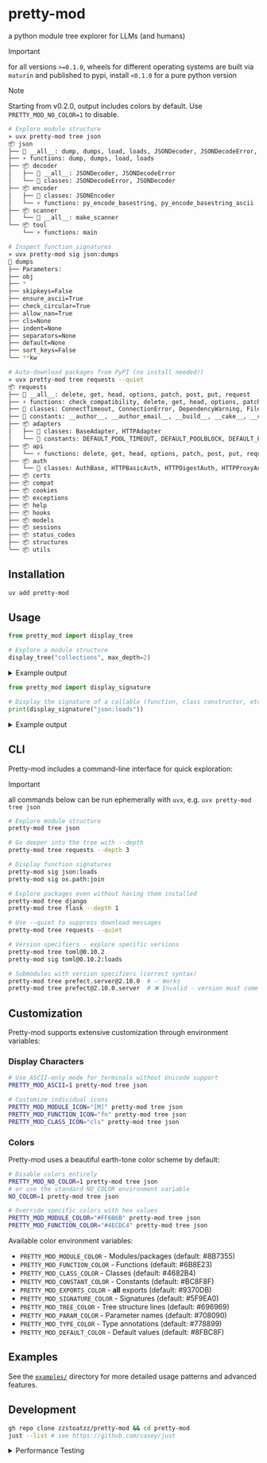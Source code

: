 # pretty-mod

a python module tree explorer for LLMs (and humans)

> [!IMPORTANT]
> for all versions `>=0.1.0`, wheels for different operating systems are built via `maturin` and published to pypi, install `<0.1.0` for a pure python version

> [!NOTE]
> Starting from v0.2.0, output includes colors by default. Use `PRETTY_MOD_NO_COLOR=1` to disable.

```bash
# Explore module structure
» uvx pretty-mod tree json
📦 json
├── 📜 __all__: dump, dumps, load, loads, JSONDecoder, JSONDecodeError, JSONEncoder
├── ⚡ functions: dump, dumps, load, loads
├── 📦 decoder
│   ├── 📜 __all__: JSONDecoder, JSONDecodeError
│   └── 🔷 classes: JSONDecodeError, JSONDecoder
├── 📦 encoder
│   ├── 🔷 classes: JSONEncoder
│   └── ⚡ functions: py_encode_basestring, py_encode_basestring_ascii
├── 📦 scanner
│   └── 📜 __all__: make_scanner
└── 📦 tool
    └── ⚡ functions: main

# Inspect function signatures
» uvx pretty-mod sig json:dumps
📎 dumps
├── Parameters:
├── obj
├── *
├── skipkeys=False
├── ensure_ascii=True
├── check_circular=True
├── allow_nan=True
├── cls=None
├── indent=None
├── separators=None
├── default=None
├── sort_keys=False
└── **kw

# Auto-download packages from PyPI (no install needed!)
» uvx pretty-mod tree requests --quiet
📦 requests
├── 📜 __all__: delete, get, head, options, patch, post, put, request
├── ⚡ functions: check_compatibility, delete, get, head, options, patch, post, put, request
├── 🔷 classes: ConnectTimeout, ConnectionError, DependencyWarning, FileModeWarning, HTTPError, JSONDecodeError, NullHandler, PreparedRequest, ReadTimeout, Request, RequestException, RequestsDependencyWarning, Response, Session, Timeout, TooManyRedirects, URLRequired
├── 📌 constants: __author__, __author_email__, __build__, __cake__, __copyright__, __description__, __license__, __title__, __url__, codes
├── 📦 adapters
│   ├── 🔷 classes: BaseAdapter, HTTPAdapter
│   └── 📌 constants: DEFAULT_POOL_TIMEOUT, DEFAULT_POOLBLOCK, DEFAULT_POOLSIZE, DEFAULT_RETRIES
├── 📦 api
│   └── ⚡ functions: delete, get, head, options, patch, post, put, request
├── 📦 auth
│   └── 🔷 classes: AuthBase, HTTPBasicAuth, HTTPDigestAuth, HTTPProxyAuth
├── 📦 certs
├── 📦 compat
├── 📦 cookies
├── 📦 exceptions
├── 📦 help
├── 📦 hooks
├── 📦 models
├── 📦 sessions
├── 📦 status_codes
├── 📦 structures
└── 📦 utils
```

## Installation

```bash
uv add pretty-mod
```

## Usage

```python
from pretty_mod import display_tree

# Explore a module structure  
display_tree("collections", max_depth=2)
```

<details>
<summary>Example output</summary>

```text
display_tree("collections", max_depth=2)

📦 collections
├── 📜 __all__: ChainMap, Counter, OrderedDict, UserDict, UserList, UserString, defaultdict, deque, namedtuple
├── 🔷 classes: ChainMap, Counter, OrderedDict, UserDict, UserList, UserString, defaultdict, deque
├── ⚡ functions: namedtuple
└── 📦 abc
    ├── 📜 __all__: Awaitable, Coroutine, AsyncIterable, AsyncIterator, AsyncGenerator, Hashable, Iterable, Iterator, Generator, Reversible, Sized, Container, Callable, Collection, Set, MutableSet, Mapping, MutableMapping, MappingView, KeysView, ItemsView, ValuesView, Sequence, MutableSequence, ByteString, Buffer
    └── 🔷 classes: AsyncGenerator, AsyncIterable, AsyncIterator, Awaitable, Buffer, ByteString, Callable, Collection, Container, Coroutine, Generator, Hashable, ItemsView, Iterable, Iterator, KeysView, Mapping, MappingView, MutableMapping, MutableSequence, MutableSet, Reversible, Sequence, Set, Sized, ValuesView
```
</details>



```python
from pretty_mod import display_signature

# Display the signature of a callable (function, class constructor, etc.)
print(display_signature("json:loads"))
```

<details>
<summary>Example output</summary>

```text
📎 loads
├── Parameters:
├── s
├── *
├── cls=None
├── object_hook=None
├── parse_float=None
├── parse_int=None
├── parse_constant=None
├── object_pairs_hook=None
└── **kw
```
</details>

## CLI

Pretty-mod includes a command-line interface for quick exploration:

> [!IMPORTANT]
> all commands below can be run ephemerally with `uvx`, e.g. `uvx pretty-mod tree json`

```bash
# Explore module structure
pretty-mod tree json

# Go deeper into the tree with --depth
pretty-mod tree requests --depth 3

# Display function signatures  
pretty-mod sig json:loads
pretty-mod sig os.path:join

# Explore packages even without having them installed
pretty-mod tree django
pretty-mod tree flask --depth 1

# Use --quiet to suppress download messages
pretty-mod tree requests --quiet

# Version specifiers - explore specific versions
pretty-mod tree toml@0.10.2
pretty-mod sig toml@0.10.2:loads

# Submodules with version specifiers (correct syntax)
pretty-mod tree prefect.server@2.10.0  # ✅ Works
pretty-mod tree prefect@2.10.0.server  # ❌ Invalid - version must come last
```

## Customization

Pretty-mod supports extensive customization through environment variables:

### Display Characters

```bash
# Use ASCII-only mode for terminals without Unicode support
PRETTY_MOD_ASCII=1 pretty-mod tree json

# Customize individual icons
PRETTY_MOD_MODULE_ICON="[M]" pretty-mod tree json
PRETTY_MOD_FUNCTION_ICON="fn" pretty-mod tree json
PRETTY_MOD_CLASS_ICON="cls" pretty-mod tree json
```

### Colors

Pretty-mod uses a beautiful earth-tone color scheme by default:

```bash
# Disable colors entirely
PRETTY_MOD_NO_COLOR=1 pretty-mod tree json
# or use the standard NO_COLOR environment variable
NO_COLOR=1 pretty-mod tree json

# Override specific colors with hex values
PRETTY_MOD_MODULE_COLOR="#FF6B6B" pretty-mod tree json
PRETTY_MOD_FUNCTION_COLOR="#4ECDC4" pretty-mod tree json
```

Available color environment variables:
- `PRETTY_MOD_MODULE_COLOR` - Modules/packages (default: #8B7355)
- `PRETTY_MOD_FUNCTION_COLOR` - Functions (default: #6B8E23)
- `PRETTY_MOD_CLASS_COLOR` - Classes (default: #4682B4)
- `PRETTY_MOD_CONSTANT_COLOR` - Constants (default: #BC8F8F)
- `PRETTY_MOD_EXPORTS_COLOR` - __all__ exports (default: #9370DB)
- `PRETTY_MOD_SIGNATURE_COLOR` - Signatures (default: #5F9EA0)
- `PRETTY_MOD_TREE_COLOR` - Tree structure lines (default: #696969)
- `PRETTY_MOD_PARAM_COLOR` - Parameter names (default: #708090)
- `PRETTY_MOD_TYPE_COLOR` - Type annotations (default: #778899)
- `PRETTY_MOD_DEFAULT_COLOR` - Default values (default: #8FBC8F)

## Examples

See the [`examples/`](examples/) directory for more detailed usage patterns and advanced features.

## Development

```bash
gh repo clone zzstoatzz/pretty-mod && cd pretty-mod
just --list # see https://github.com/casey/just
```

<details>
<summary>Performance Testing</summary>

The performance test script (`scripts/perf_test.py`) supports both single-run exploration and proper benchmarking with multiple iterations:

```bash
# Run a proper benchmark with multiple iterations
./scripts/perf_test.py json --benchmark
./scripts/perf_test.py urllib --benchmark --runs 100 --warmup 10

# Compare performance between local and published versions
just compare-perf prefect 2

# Benchmark multiple modules
just benchmark-modules

# Or use shell timing for quick single-run comparisons
time ./scripts/perf_test.py numpy --depth 3
time uvx pretty-mod tree numpy --depth 3
```

Benchmark mode provides:
- Warmup runs to account for cold starts
- Multiple iterations for statistical significance
- Mean, standard deviation, min/max timing statistics
- Silent operation (no tree output) for accurate timing

</details>